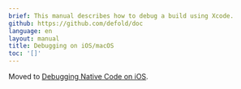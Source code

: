 ```yaml
---
brief: This manual describes how to debug a build using Xcode.
github: https://github.com/defold/doc
language: en
layout: manual
title: Debugging on iOS/macOS
toc: '[]'
---
```


Moved to [Debugging Native Code on iOS](/manuals/debugging-native-code-ios).